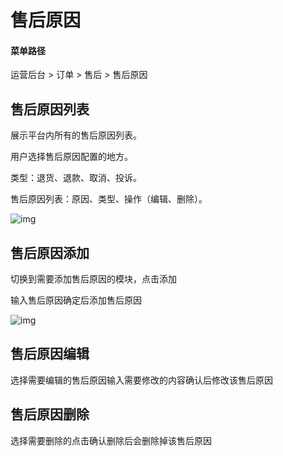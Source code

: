 # 售后原因

#### 菜单路径

运营后台 > 订单 > 售后 > 售后原因

## 售后原因列表

展示平台内所有的售后原因列表。

用户选择售后原因配置的地方。

类型：退货、退款、取消、投诉。

售后原因列表：原因、类型、操作（编辑、删除）。

![img](https://docs.sellwell.cn/help/images/reasonList.png)

## 售后原因添加

切换到需要添加售后原因的模块，点击添加

输入售后原因确定后添加售后原因

![img](https://docs.sellwell.cn/help/images/resonListAdd.png)

## 售后原因编辑

选择需要编辑的售后原因输入需要修改的内容确认后修改该售后原因

## 售后原因删除

选择需要删除的点击确认删除后会删除掉该售后原因